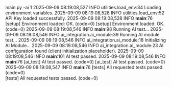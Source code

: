 main.py -ai 1
2025-09-09 08:19:08,527 INFO utilities.load_env:34 Loading environment variables.
2025-09-09 08:19:08,528 INFO utilities.load_env:52 API Key loaded successfully.
2025-09-09 08:19:08,528 INFO **main**:76 [setup] Environment loaded: OK. (code=0)
[setup] Environment loaded: OK. (code=0)
2025-09-09 08:19:08,546 INFO **main**:98 Running AI test...
2025-09-09 08:19:08,546 INFO ai_integration.ai_module:39 Running AI module test...
2025-09-09 08:19:08,546 INFO ai_integration.ai_module:18 Initializing AI Module...
2025-09-09 08:19:08,546 INFO ai_integration.ai_module:23 AI configuration found (client initialization placeholder).
2025-09-09 08:19:08,546 INFO **main**:101 AI test passed.
2025-09-09 08:19:08,546 INFO **main**:76 [ai_test] AI test passed. (code=0)
[ai_test] AI test passed. (code=0)
2025-09-09 08:19:08,547 INFO **main**:76 [tests] All requested tests passed. (code=0)  
[tests] All requested tests passed. (code=0)
